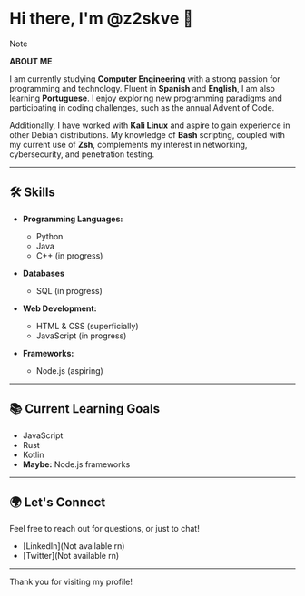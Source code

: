 # Hi there, I'm @z2skve 👋

> [!NOTE] 
> **ABOUT ME**
> 
> I am currently studying **Computer Engineering** with a strong passion for programming and technology. Fluent in **Spanish** and **English**, I am also learning **Portuguese**. I enjoy exploring new programming paradigms and participating in coding challenges, such as the annual Advent of Code.

Additionally, I have worked with **Kali Linux** and aspire to gain experience in other Debian distributions. My knowledge of **Bash** scripting, coupled with my current use of **Zsh**, complements my interest in networking, cybersecurity, and penetration testing.

---

## 🛠️ Skills
- **Programming Languages:**  
  - Python
  - Java
  - C++ (in progress)

- **Databases**
  - SQL (in progress)

- **Web Development:**  
  - HTML & CSS (superficially)
  - JavaScript (in progress)
  
- **Frameworks:**  
  - Node.js (aspiring)

---

## 📚 Current Learning Goals
- JavaScript
- Rust
- Kotlin
- **Maybe:** Node.js frameworks

---

## 🌍 Let's Connect
Feel free to reach out for questions, or just to chat!

- [LinkedIn](Not available rn)
- [Twitter](Not available rn)

---

Thank you for visiting my profile!
